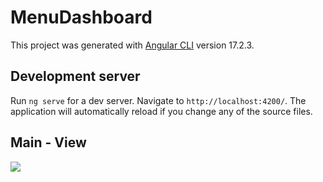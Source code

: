 # MenuDashboard

This project was generated with [Angular CLI](https://github.com/angular/angular-cli) version 17.2.3.

## Development server

Run `ng serve` for a dev server. Navigate to `http://localhost:4200/`. The application will automatically reload if you change any of the source files.

## Main - View
![](https://github.com/Nest-MicroServices-wjmmk/Gateway-Microservice/blob/main/src/assets/main-view.png)
